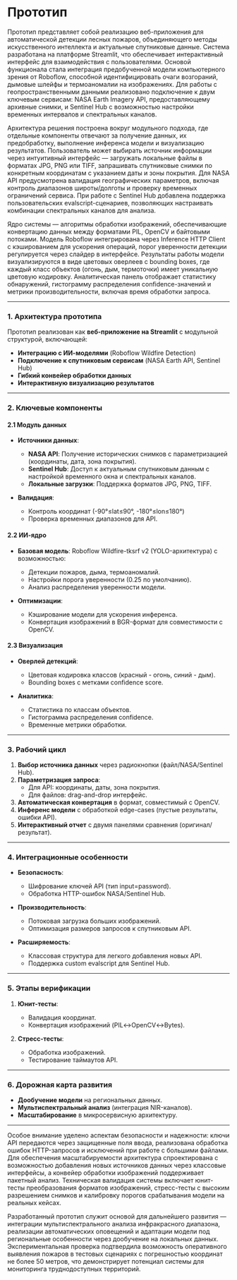 # Прототип
Прототип представляет собой реализацию веб-приложения для автоматической детекции лесных пожаров, объединяющего методы искусственного интеллекта и актуальные спутниковые данные. Система разработана на платформе Streamlit, что обеспечивает интерактивный интерфейс для взаимодействия с пользователями. Основой функционала стала интеграция предобученной модели компьютерного зрения от Roboflow, способной идентифицировать очаги возгораний, дымовые шлейфы и термоаномалии на изображениях. Для работы с геопространственными данными реализовано подключение к двум ключевым сервисам: NASA Earth Imagery API, предоставляющему архивные снимки, и Sentinel Hub с возможностью настройки временных интервалов и спектральных каналов. 

Архитектура решения построена вокруг модульного подхода, где отдельные компоненты отвечают за получение данных, их предобработку, выполнение инференса модели и визуализацию результатов. Пользователь может выбирать источник информации через интуитивный интерфейс — загружать локальные файлы в форматах JPG, PNG или TIFF, запрашивать спутниковые снимки по конкретным координатам с указанием даты и зоны покрытия. Для NASA API предусмотрена валидация географических параметров, включая контроль диапазонов широты/долготы и проверку временных ограничений сервиса. При работе с Sentinel Hub добавлена поддержка пользовательских evalscript-сценариев, позволяющих настраивать комбинации спектральных каналов для анализа. 

Ядро системы — алгоритмы обработки изображений, обеспечивающие конвертацию данных между форматами PIL, OpenCV и байтовыми потоками. Модель Roboflow интегрирована через Inference HTTP Client с кэшированием для ускорения операций, порог уверенности детекции регулируется через слайдер в интерфейсе. Результаты работы модели визуализируются в виде цветовых оверлеев с bounding boxes, где каждый класс объектов (огонь, дым, термоточки) имеет уникальную цветовую кодировку. Аналитическая панель отображает статистику обнаружений, гистограмму распределения confidence-значений и метрики производительности, включая время обработки запроса. 

---

### **1. Архитектура прототипа**
Прототип реализован как **веб-приложение на Streamlit** с модульной структурой, включающей:
- **Интеграцию с ИИ-моделями** (Roboflow Wildfire Detection)
- **Подключение к спутниковым сервисам** (NASA Earth API, Sentinel Hub)
- **Гибкий конвейер обработки данных**
- **Интерактивную визуализацию результатов**

---

### **2. Ключевые компоненты**

#### **2.1 Модуль данных**
- **Источники данных**:
  - **NASA API**: Получение исторических снимков с параметризацией (координаты, дата, зона покрытия).
  - **Sentinel Hub**: Доступ к актуальным спутниковым данным с настройкой временного окна и спектральных каналов.
  - **Локальные загрузки**: Поддержка форматов JPG, PNG, TIFF.

- **Валидация**:
  - Контроль координат (-90°≤lat≤90°, -180°≤lon≤180°)
  - Проверка временных диапазонов для API.

#### **2.2 ИИ-ядро**
- **Базовая модель**: Roboflow Wildfire-tksrf v2 (YOLO-архитектура) с возможностью:
  - Детекции пожаров, дыма, термоаномалий.
  - Настройки порога уверенности (0.25 по умолчанию).
  - Анализ распределения уверенности модели.

- **Оптимизации**:
  - Кэширование модели для ускорения инференса.
  - Конвертация изображений в BGR-формат для совместимости с OpenCV.

#### **2.3 Визуализация**
- **Оверлей детекций**:
  - Цветовая кодировка классов (красный - огонь, синий - дым).
  - Bounding boxes с метками confidence score.
  
- **Аналитика**:
  - Статистика по классам объектов.
  - Гистограмма распределения confidence.
  - Временные метрики обработки.

---

### **3. Рабочий цикл**
1. **Выбор источника данных** через радиокнопки (файл/NASA/Sentinel Hub).
2. **Параметризация запроса**:
   - Для API: координаты, даты, зона покрытия.
   - Для файлов: drag-and-drop интерфейс.
3. **Автоматическая конвертация** в формат, совместимый с OpenCV.
4. **Инференс модели** с обработкой edge-cases (пустые результаты, ошибки API).
5. **Интерактивный отчет** с двумя панелями сравнения (оригинал/результат).

---

### **4. Интеграционные особенности**
- **Безопасность**:
  - Шифрование ключей API (тип input=password).
  - Обработка HTTP-ошибок NASA/Sentinel Hub.

- **Производительность**:
  - Потоковая загрузка больших изображений.
  - Оптимизация размеров запросов к спутниковым API.

- **Расширяемость**:
  - Классовая структура для легкого добавления новых API.
  - Поддержка custom evalscript для Sentinel Hub.

---

### **5. Этапы верификации**
1. **Юнит-тесты**:
   - Валидация координат.
   - Конвертация изображений (PIL↔OpenCV↔Bytes).

2. **Стресс-тесты**:
   - Обработка изображений.
   - Тестирование таймаутов API.


---

### **6. Дорожная карта развития**
- **Дообучение модели** на региональных данных.
- **Мультиспектральный анализ** (интеграция NIR-каналов).
- **Масштабирование** в микросервисную архитектуру.

---


Особое внимание уделено аспектам безопасности и надежности: ключи API передаются через защищенные поля ввода, реализована обработка ошибок HTTP-запросов и исключений при работе с большими файлами. Для обеспечения масштабируемости архитектура спроектирована с возможностью добавления новых источников данных через классовые интерфейсы, а конвейер обработки изображений поддерживает пакетный анализ. Техническая валидация системы включает юнит-тесты преобразования форматов изображений, стресс-тесты с высоким разрешением снимков и калибровку порогов срабатывания модели на реальных кейсах. 

Разработанный прототип служит основой для дальнейшего развития — интеграции мультиспектрального анализа инфракрасного диапазона, реализации автоматических оповещений и адаптации модели под региональные особенности через дообучение на локальных данных. Экспериментальная проверка подтвердила возможность оперативного выявления пожаров в тестовых сценариях с погрешностью координат не более 50 метров, что демонстрирует потенциал системы для мониторинга труднодоступных территорий.